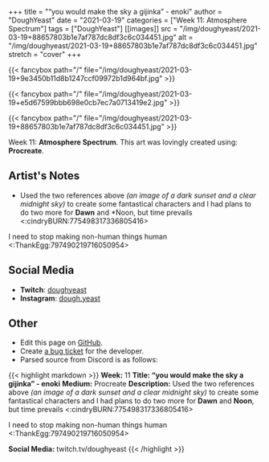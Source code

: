 +++
title =       "“you would make the sky a gijinka” - enoki"
author =      "DoughYeast"
date =        "2021-03-19"
categories =  ["Week 11: Atmosphere Spectrum"]
tags =        ["DoughYeast"]
[[images]]
                      src = "/img/doughyeast/2021-03-19+88657803b1e7af787dc8df3c6c034451.jpg"
                      alt = "/img/doughyeast/2021-03-19+88657803b1e7af787dc8df3c6c034451.jpg"
                      stretch = "cover"
+++


{{< fancybox path="/" file="/img/doughyeast/2021-03-19+9e3450b11d8b1247ccf09972b1d964bf.jpg" >}}

{{< fancybox path="/" file="/img/doughyeast/2021-03-19+e5d67599bbb698e0cb7ec7a0713419e2.jpg" >}}

{{< fancybox path="/" file="/img/doughyeast/2021-03-19+88657803b1e7af787dc8df3c6c034451.jpg" >}}


Week 11: **Atmosphere Spectrum**. This art was lovingly created using: **Procreate**.

## Artist's Notes

* Used the two references above *(an image of a dark sunset and a clear midnight sky)* to create some fantastical characters and I had plans to do two more for **Dawn** and *Noon, but time prevails <:cindryBURN:775498317336805416> 

I need to stop making non-human things human <:ThankEgg:797490219716050954>

## Social Media

- **Twitch**: [doughyeast]()
- **Instagram**: [dough.yeast]()


## Other

- Edit this page on [GitHub](https://github.com/teaminkling/web-refresh/edit/main/blog/content/blog/doughyeast-week-11-33d0.md).
- Create [a bug ticket](https://github.com/teaminkling/web-refresh/issues/new?assignees=&labels=bug&template=problem-report.md&title=) for the developer.
- Parsed source from Discord is as follows:

{{< highlight markdown >}}
**Week:** 11
**Title: “you would make the sky a gijinka” - enoki**
**Medium:** Procreate
**Description:** Used the two references above *(an image of a dark sunset and a clear midnight sky)* to create some fantastical characters and I had plans to do two more for **Dawn** and **Noon**, but time prevails <:cindryBURN:775498317336805416> 

I need to stop making non-human things human <:ThankEgg:797490219716050954> 

**Social Media:** twitch.tv/doughyeast
{{< /highlight >}}